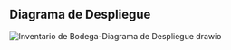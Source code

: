 ## Diagrama de Despliegue
![Inventario de Bodega-Diagrama de Despliegue drawio](https://github.com/user-attachments/assets/1a937311-075b-4c08-b7e1-398532636252)

